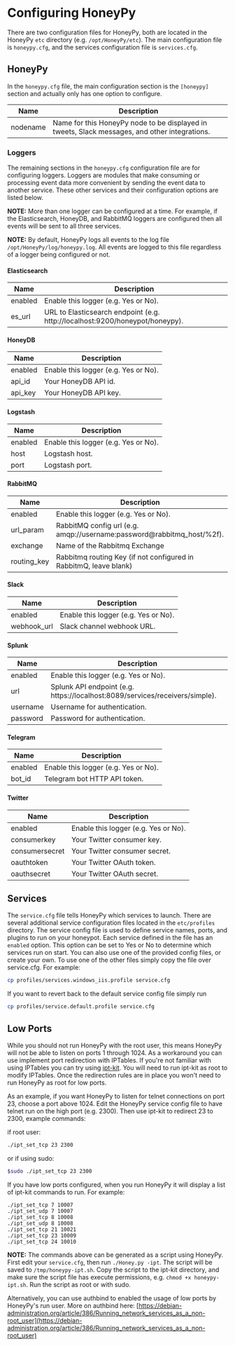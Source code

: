 # Configuring HoneyPy

There are two configuration files for HoneyPy, both are located in the HoneyPy `etc` directory (e.g. `/opt/HoneyPy/etc`). The main configuration file is `honeypy.cfg`, and the services configuration file is `services.cfg`.

## HoneyPy

In the `honeypy.cfg` file, the main configuration section is the `[honeypy]` section and actually only has one option to configure.

Name | Description
---------- | -------
nodename | Name for this HoneyPy node to be displayed in tweets, Slack messages, and other integrations.

### Loggers

The remaining sections in the `honeypy.cfg` configuration file are for configuring loggers. Loggers are modules that make consuming or processing event data more convenient by sending the event data to another service. These other services and their configuration options are listed below.

__NOTE:__ More than one logger can be configured at a time. For example, if the Elasticsearch, HoneyDB, and RabbitMQ loggers are configured then all events will be sent to all three services.

__NOTE:__ By default, HoneyPy logs all events to the log file `/opt/HoneyPy/log/honeypy.log`. All events are logged to this file regardless of a logger being configured or not.

#### Elasticsearch

Name | Description
---------- | -------
enabled | Enable this logger (e.g. Yes or No).
es_url | URL to Elasticsearch endpoint (e.g.  http://localhost:9200/honeypot/honeypy).

#### HoneyDB

Name | Description
---------- | -------
enabled | Enable this logger (e.g. Yes or No).
api_id | Your HoneyDB API id.
api_key | Your HoneyDB API key.

#### Logstash

Name | Description
---------- | -------
enabled | Enable this logger (e.g. Yes or No).
host | Logstash host.
port | Logstash port.

#### RabbitMQ

Name | Description
---------- | -------
enabled | Enable this logger (e.g. Yes or No). 
url_param | RabbitMQ config url (e.g. amqp://username:password@rabbitmq_host/%2f).
exchange | Name of the Rabbitmq Exchange
routing_key | Rabbitmq routing Key (if not configured in RabbitmQ, leave blank)

#### Slack

Name | Description
---------- | -------
enabled | Enable this logger (e.g. Yes or No).
webhook_url | Slack channel webhook URL.

#### Splunk

Name | Description
---------- | -------
enabled | Enable this logger (e.g. Yes or No).
url | Splunk API endpoint (e.g. https://localhost:8089/services/receivers/simple).
username | Username for authentication. 
password | Password for authentication.

#### Telegram

Name | Description
---------- | -------
enabled | Enable this logger (e.g. Yes or No).
bot_id | Telegram bot HTTP API token.

#### Twitter

Name | Description
---------- | -------
enabled | Enable this logger (e.g. Yes or No).
consumerkey | Your Twitter consumer key.
consumersecret | Your Twitter consumer secret.
oauthtoken | Your Twitter OAuth token.
oauthsecret | Your Twitter OAuth secret.

## Services

The `service.cfg` file tells HoneyPy which services to launch. There are several additional service configuration files located in the `etc/profiles` directory. The service config file is used to define service names, ports, and plugins to run on your honeypot. Each service defined in the file has an `enabled` option. This option can be set to Yes or No to determine which services run on start. You can also use one of the provided config files, or create your own. To use one of the other files simply copy the file over service.cfg. For example:

```bash
cp profiles/services.windows_iis.profile service.cfg
```

If you want to revert back to the default service config file simply run

```bash
cp profiles/service.default.profile service.cfg
```

## Low Ports

While you should not run HoneyPy with the root user, this means HoneyPy will not be able to listen on ports 1 through 1024. As a workaround you can use implement port redirection with IPTables. If you're not familiar with using IPTables you can try using [ipt-kit](https://github.com/foospidy/ipt-kit). You will need to run ipt-kit as root to modify IPTables. Once the redirection rules are in place you won't need to run HoneyPy as root for low ports.

As an example, if you want HoneyPy to listen for telnet connections on port 23, choose a port above 1024. Edit the HoneyPy service config file to have telnet run on the high port (e.g. 2300). Then use ipt-kit to redirect 23 to 2300, example commands:

if root user:

```bash
./ipt_set_tcp 23 2300
```

or if using sudo:

```bash
$sudo ./ipt_set_tcp 23 2300
```

If you have low ports configured, when you run HoneyPy it will display a list of ipt-kit commands to run. For example:

```
./ipt_set_tcp 7 10007
./ipt_set_udp 7 10007
./ipt_set_tcp 8 10008
./ipt_set_udp 8 10008
./ipt_set_tcp 21 10021
./ipt_set_tcp 23 10009
./ipt_set_tcp 24 10010
```

__NOTE:__ The commands above can be generated as a script using HoneyPy. First edit your `service.cfg`, then run `./Honey.py -ipt`. The script will be saved to `/tmp/honeypy-ipt.sh`. Copy the script to the ipt-kit directory, and make sure the script file has execute permissions, e.g. `chmod +x honeypy-ipt.sh`. Run the script as root or with sudo.

Alternatively, you can use authbind to enabled the usage of low ports by HoneyPy's run user. More on authbind here: [https://debian-administration.org/article/386/Running_network_services_as_a_non-root_user](https://debian-administration.org/article/386/Running_network_services_as_a_non-root_user)
